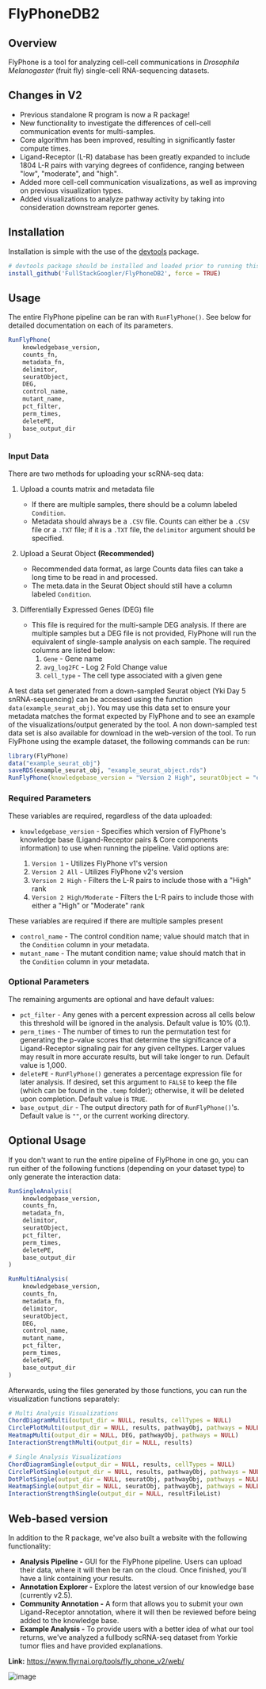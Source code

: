 # FlyPhoneDB2

## Overview

FlyPhone is a tool for analyzing cell-cell communications in *Drosophila Melanogaster* (fruit fly) single-cell RNA-sequencing datasets.

## Changes in V2

- Previous standalone R program is now a R package!
- New functionality to investigate the differences of cell-cell communication events for multi-samples.
- Core algorithm has been improved, resulting in significantly faster compute times.
- Ligand-Receptor (L-R) database has been greatly expanded to include 1804 L-R pairs with varying degrees of confidence, ranging between "low", "moderate", and "high".
- Added more cell-cell communication visualizations, as well as improving on previous visualization types.
- Added visualizations to analyze pathway activity by taking into consideration downstream reporter genes.

## Installation
Installation is simple with the use of the [devtools](https://devtools.r-lib.org/) package.

```R
# devtools package should be installed and loaded prior to running this command
install_github('FullStackGoogler/FlyPhoneDB2', force = TRUE)
```

## Usage

The entire FlyPhone pipeline can be ran with `RunFlyPhone()`. See below for detailed documentation on each of its parameters.

```R
RunFlyPhone(
    knowledgebase_version,
    counts_fn,
    metadata_fn,
    delimitor,
    seuratObject,
    DEG,
    control_name,
    mutant_name,
    pct_filter,
    perm_times,
    deletePE,
    base_output_dir
)
```

### Input Data

There are two methods for uploading your scRNA-seq data:

1. Upload a counts matrix and metadata file
    - If there are multiple samples, there should be a column labeled `Condition`.
    - Metadata should always be a `.CSV` file. Counts can either be a `.CSV` file or a `.TXT` file; if it is a `.TXT` file, the `delimitor` argument should be specified.

2. Upload a Seurat Object **(Recommended)** 
    - Recommended data format, as large Counts data files can take a long time to be read in and processed.
    - The meta.data in the Seurat Object should still have a column labeled `Condition`.

3. Differentially Expressed Genes (DEG) file
    - This file is required for the multi-sample DEG analysis. If there are multiple samples but a DEG file is not provided, FlyPhone will run the equivalent of single-sample analysis on each sample. The required columns are listed below:
        1. `Gene` - Gene name
        2. `avg_log2FC` - Log 2 Fold Change value
        3. `cell_type` - The cell type associated with a given gene

A test data set generated from a down-sampled Seurat object (Yki Day 5 snRNA-sequencing) can be accessed using the function `data(example_seurat_obj)`.
You may use this data set to ensure your metadata matches the format expected by FlyPhone and to see an example of the visualizations/output generated by the tool.
A non down-sampled test data set is also available for download in the web-version of the tool. To run FlyPhone using the example dataset, the following commands can be run:

```R
library(FlyPhone)
data("example_seurat_obj")
saveRDS(example_seurat_obj, "example_seurat_object.rds")
RunFlyPhone(knowledgebase_version = "Version 2 High", seuratObject = "example_seurat_object.rds")
```

### Required Parameters

These variables are required, regardless of the data uploaded:
- `knowledgebase_version` - Specifies which version of FlyPhone's knowledge base (Ligand-Receptor pairs & Core components information) to use when running the pipeline. Valid options are:

    1. `Version 1` - Utilizes FlyPhone v1's version
    2. `Version 2 All` - Utilizes FlyPhone v2's version
    3. `Version 2 High` - Filters the L-R pairs to include those with a "High" rank
    4. `Version 2 High/Moderate` - Filters the L-R pairs to include those with either a "High" or "Moderate" rank

These variables are required if there are multiple samples present
- `control_name` - The control condition name; value should match that in the `Condition` column in your metadata.
- `mutant_name` - The mutant condition name; value should match that in the `Condition` column in your metadata.

### Optional Parameters

The remaining arguments are optional and have default values:

- `pct_filter` - Any genes with a percent expression across all cells below this threshold will be ignored in the analysis. Default value is 10% (0.1).
- `perm_times` - The number of times to run the permutation test for generating the p-value scores that determine the significance of a Ligand-Receptor signaling pair for any given celltypes. Larger values may result in more accurate results, but will take longer to run. Default value is 1,000.
- `deletePE` - `RunFlyPhone()` generates a percentage expression file for later analysis. If desired, set this argument to `FALSE` to keep the file (which can be found in the `.temp` folder); otherwise, it will be deleted upon completion. Default value is `TRUE`.
- `base_output_dir` - The output directory path for of `RunFlyPhone()`'s. Default value is `""`, or the current working directory.

## Optional Usage

If you don't want to run the entire pipeline of FlyPhone in one go, you can run either of the following functions (depending on your dataset type) to only generate the interaction data:

```R
RunSingleAnalysis(
    knowledgebase_version,
    counts_fn,
    metadata_fn,
    delimitor,
    seuratObject,
    pct_filter,
    perm_times,
    deletePE,
    base_output_dir
)
```
```R
RunMultiAnalysis(
    knowledgebase_version,
    counts_fn,
    metadata_fn,
    delimitor,
    seuratObject,
    DEG,
    control_name,
    mutant_name,
    pct_filter,
    perm_times,
    deletePE,
    base_output_dir
)
```

Afterwards, using the files generated by those functions, you can run the visualization functions separately:

```R
# Multi Analysis Visualizations
ChordDiagramMulti(output_dir = NULL, results, cellTypes = NULL)
CirclePlotMulti(output_dir = NULL, results, pathwayObj, pathways = NULL, cellTypes = NULL)
HeatmapMulti(output_dir = NULL, DEG, pathwayObj, pathways = NULL)
InteractionStrengthMulti(output_dir = NULL, results)
```
```R
# Single Analysis Visualizations
ChordDiagramSingle(output_dir = NULL, results, cellTypes = NULL)
CirclePlotSingle(output_dir = NULL, results, pathwayObj, pathways = NULL, cellTypes = NULL)
DotPlotSingle(output_dir = NULL, seuratObj, pathwayObj, pathways = NULL)
HeatmapSingle(output_dir = NULL, seuratObj, pathwayObj, pathways = NULL)
InteractionStrengthSingle(output_dir = NULL, resultFileList)
```

## Web-based version

In addition to the R package, we've also built a website with the following functionality:
- **Analysis Pipeline -** GUI for the FlyPhone pipeline. Users can upload their data, where it will then be ran on the cloud. Once finished, you'll have a link containing your results.
- **Annotation Explorer -** Explore the latest version of our knowledge base (currently v2.5).
- **Community Annotation -** A form that allows you to submit your own Ligand-Receptor annotation, where it will then be reviewed before being added to the knowledge base.
- **Example Analysis -** To provide users with a better idea of what our tool returns, we've analyzed a fullbody scRNA-seq dataset from Yorkie tumor flies and have provided explanations.

**Link:** https://www.flyrnai.org/tools/fly_phone_v2/web/

![image](https://github.com/FullStackGoogler/FlyPhoneDB2/blob/master/man/figures/FPDB2_HomePage.png)

